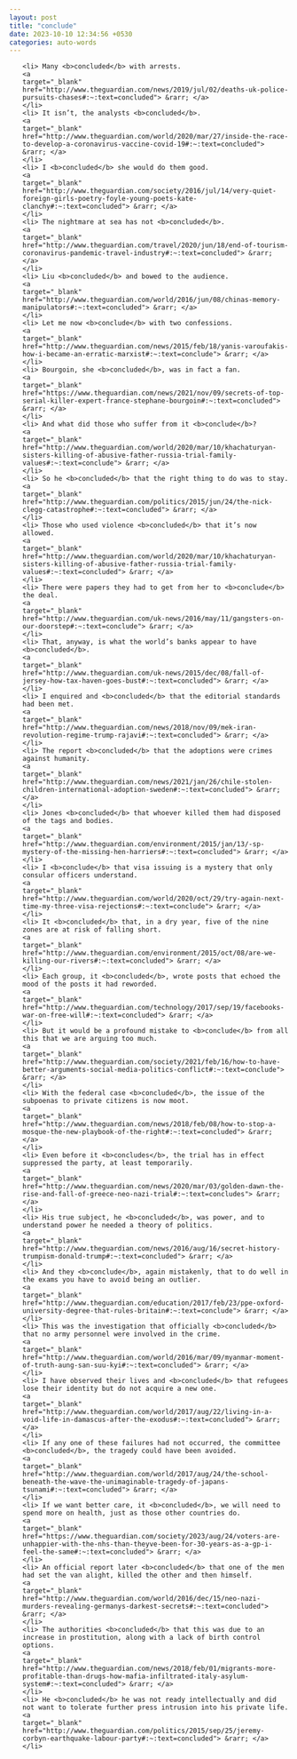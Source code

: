 ```yaml
---
layout: post
title: "conclude"
date: 2023-10-10 12:34:56 +0530
categories: auto-words
---
```

<ol>

    <li> Many <b>concluded</b> with arrests.
    <a 
    target="_blank" 
    href="http://www.theguardian.com/news/2019/jul/02/deaths-uk-police-pursuits-chases#:~:text=concluded"> &rarr; </a>
    </li>
    <li> It isn’t, the analysts <b>concluded</b>.
    <a 
    target="_blank" 
    href="http://www.theguardian.com/world/2020/mar/27/inside-the-race-to-develop-a-coronavirus-vaccine-covid-19#:~:text=concluded"> &rarr; </a>
    </li>
    <li> I <b>concluded</b> she would do them good.
    <a 
    target="_blank" 
    href="http://www.theguardian.com/society/2016/jul/14/very-quiet-foreign-girls-poetry-foyle-young-poets-kate-clanchy#:~:text=concluded"> &rarr; </a>
    </li>
    <li> The nightmare at sea has not <b>concluded</b>.
    <a 
    target="_blank" 
    href="http://www.theguardian.com/travel/2020/jun/18/end-of-tourism-coronavirus-pandemic-travel-industry#:~:text=concluded"> &rarr; </a>
    </li>
    <li> Liu <b>concluded</b> and bowed to the audience.
    <a 
    target="_blank" 
    href="http://www.theguardian.com/world/2016/jun/08/chinas-memory-manipulators#:~:text=concluded"> &rarr; </a>
    </li>
    <li> Let me now <b>conclude</b> with two confessions.
    <a 
    target="_blank" 
    href="http://www.theguardian.com/news/2015/feb/18/yanis-varoufakis-how-i-became-an-erratic-marxist#:~:text=conclude"> &rarr; </a>
    </li>
    <li> Bourgoin, she <b>concluded</b>, was in fact a fan.
    <a 
    target="_blank" 
    href="https://www.theguardian.com/news/2021/nov/09/secrets-of-top-serial-killer-expert-france-stephane-bourgoin#:~:text=concluded"> &rarr; </a>
    </li>
    <li> And what did those who suffer from it <b>conclude</b>?
    <a 
    target="_blank" 
    href="http://www.theguardian.com/world/2020/mar/10/khachaturyan-sisters-killing-of-abusive-father-russia-trial-family-values#:~:text=conclude"> &rarr; </a>
    </li>
    <li> So he <b>concluded</b> that the right thing to do was to stay.
    <a 
    target="_blank" 
    href="http://www.theguardian.com/politics/2015/jun/24/the-nick-clegg-catastrophe#:~:text=concluded"> &rarr; </a>
    </li>
    <li> Those who used violence <b>concluded</b> that it’s now allowed.
    <a 
    target="_blank" 
    href="http://www.theguardian.com/world/2020/mar/10/khachaturyan-sisters-killing-of-abusive-father-russia-trial-family-values#:~:text=concluded"> &rarr; </a>
    </li>
    <li> There were papers they had to get from her to <b>conclude</b> the deal.
    <a 
    target="_blank" 
    href="http://www.theguardian.com/uk-news/2016/may/11/gangsters-on-our-doorstep#:~:text=conclude"> &rarr; </a>
    </li>
    <li> That, anyway, is what the world’s banks appear to have <b>concluded</b>.
    <a 
    target="_blank" 
    href="http://www.theguardian.com/uk-news/2015/dec/08/fall-of-jersey-how-tax-haven-goes-bust#:~:text=concluded"> &rarr; </a>
    </li>
    <li> I enquired and <b>concluded</b> that the editorial standards had been met.
    <a 
    target="_blank" 
    href="http://www.theguardian.com/news/2018/nov/09/mek-iran-revolution-regime-trump-rajavi#:~:text=concluded"> &rarr; </a>
    </li>
    <li> The report <b>concluded</b> that the adoptions were crimes against humanity.
    <a 
    target="_blank" 
    href="http://www.theguardian.com/news/2021/jan/26/chile-stolen-children-international-adoption-sweden#:~:text=concluded"> &rarr; </a>
    </li>
    <li> Jones <b>concluded</b> that whoever killed them had disposed of the tags and bodies.
    <a 
    target="_blank" 
    href="http://www.theguardian.com/environment/2015/jan/13/-sp-mystery-of-the-missing-hen-harriers#:~:text=concluded"> &rarr; </a>
    </li>
    <li> I <b>conclude</b> that visa issuing is a mystery that only consular officers understand.
    <a 
    target="_blank" 
    href="http://www.theguardian.com/world/2020/oct/29/try-again-next-time-my-three-visa-rejections#:~:text=conclude"> &rarr; </a>
    </li>
    <li> It <b>concluded</b> that, in a dry year, five of the nine zones are at risk of falling short.
    <a 
    target="_blank" 
    href="http://www.theguardian.com/environment/2015/oct/08/are-we-killing-our-rivers#:~:text=concluded"> &rarr; </a>
    </li>
    <li> Each group, it <b>concluded</b>, wrote posts that echoed the mood of the posts it had reworded.
    <a 
    target="_blank" 
    href="http://www.theguardian.com/technology/2017/sep/19/facebooks-war-on-free-will#:~:text=concluded"> &rarr; </a>
    </li>
    <li> But it would be a profound mistake to <b>conclude</b> from all this that we are arguing too much.
    <a 
    target="_blank" 
    href="http://www.theguardian.com/society/2021/feb/16/how-to-have-better-arguments-social-media-politics-conflict#:~:text=conclude"> &rarr; </a>
    </li>
    <li> With the federal case <b>concluded</b>, the issue of the subpoenas to private citizens is now moot.
    <a 
    target="_blank" 
    href="http://www.theguardian.com/news/2018/feb/08/how-to-stop-a-mosque-the-new-playbook-of-the-right#:~:text=concluded"> &rarr; </a>
    </li>
    <li> Even before it <b>concludes</b>, the trial has in effect suppressed the party, at least temporarily.
    <a 
    target="_blank" 
    href="http://www.theguardian.com/news/2020/mar/03/golden-dawn-the-rise-and-fall-of-greece-neo-nazi-trial#:~:text=concludes"> &rarr; </a>
    </li>
    <li> His true subject, he <b>concluded</b>, was power, and to understand power he needed a theory of politics.
    <a 
    target="_blank" 
    href="http://www.theguardian.com/news/2016/aug/16/secret-history-trumpism-donald-trump#:~:text=concluded"> &rarr; </a>
    </li>
    <li> And they <b>conclude</b>, again mistakenly, that to do well in the exams you have to avoid being an outlier.
    <a 
    target="_blank" 
    href="http://www.theguardian.com/education/2017/feb/23/ppe-oxford-university-degree-that-rules-britain#:~:text=conclude"> &rarr; </a>
    </li>
    <li> This was the investigation that officially <b>concluded</b> that no army personnel were involved in the crime.
    <a 
    target="_blank" 
    href="http://www.theguardian.com/world/2016/mar/09/myanmar-moment-of-truth-aung-san-suu-kyi#:~:text=concluded"> &rarr; </a>
    </li>
    <li> I have observed their lives and <b>concluded</b> that refugees lose their identity but do not acquire a new one.
    <a 
    target="_blank" 
    href="http://www.theguardian.com/world/2017/aug/22/living-in-a-void-life-in-damascus-after-the-exodus#:~:text=concluded"> &rarr; </a>
    </li>
    <li> If any one of these failures had not occurred, the committee <b>concluded</b>, the tragedy could have been avoided.
    <a 
    target="_blank" 
    href="http://www.theguardian.com/world/2017/aug/24/the-school-beneath-the-wave-the-unimaginable-tragedy-of-japans-tsunami#:~:text=concluded"> &rarr; </a>
    </li>
    <li> If we want better care, it <b>concluded</b>, we will need to spend more on health, just as those other countries do.
    <a 
    target="_blank" 
    href="https://www.theguardian.com/society/2023/aug/24/voters-are-unhappier-with-the-nhs-than-theyve-been-for-30-years-as-a-gp-i-feel-the-same#:~:text=concluded"> &rarr; </a>
    </li>
    <li> An official report later <b>concluded</b> that one of the men had set the van alight, killed the other and then himself.
    <a 
    target="_blank" 
    href="http://www.theguardian.com/world/2016/dec/15/neo-nazi-murders-revealing-germanys-darkest-secrets#:~:text=concluded"> &rarr; </a>
    </li>
    <li> The authorities <b>concluded</b> that this was due to an increase in prostitution, along with a lack of birth control options.
    <a 
    target="_blank" 
    href="http://www.theguardian.com/news/2018/feb/01/migrants-more-profitable-than-drugs-how-mafia-infiltrated-italy-asylum-system#:~:text=concluded"> &rarr; </a>
    </li>
    <li> He <b>concluded</b> he was not ready intellectually and did not want to tolerate further press intrusion into his private life.
    <a 
    target="_blank" 
    href="http://www.theguardian.com/politics/2015/sep/25/jeremy-corbyn-earthquake-labour-party#:~:text=concluded"> &rarr; </a>
    </li>